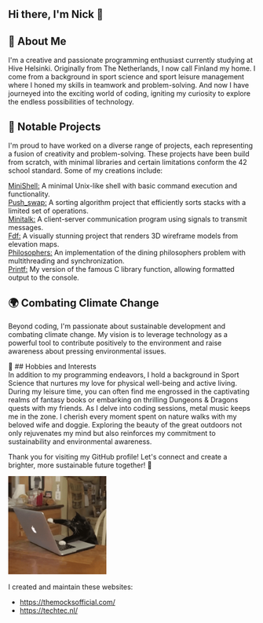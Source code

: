 ## Hi there, I'm Nick 👋 ##

<h2> 🚀 About Me </h2>
I'm a creative and passionate programming enthusiast currently studying at Hive Helsinki. Originally from The Netherlands, I now call Finland my home. I come from a background in sport science and sport leisure management where I honed my skills in teamwork and problem-solving. And now I have journeyed into the exciting world of coding, igniting my curiosity to explore the endless possibilities of technology.

<h2>🌟 Notable Projects</h2>
I'm proud to have worked on a diverse range of projects, each representing a fusion of creativity and problem-solving. These projects have been build from scratch, with minimal libraries and certain limitations conform the 42 school standard. Some of my creations include:

[MiniShell:](https://github.com/Nicktvdd/MiniShell) A minimal Unix-like shell with basic command execution and functionality.<br>
[Push_swap:](https://github.com/Nicktvdd/push_swap) A sorting algorithm project that efficiently sorts stacks with a limited set of operations.<br>
[Minitalk:](https://github.com/Nicktvdd/MiniShell) A client-server communication program using signals to transmit messages.<br>
[Fdf:](https://github.com/Nicktvdd/FdF) A visually stunning project that renders 3D wireframe models from elevation maps.<br>
[Philosophers:](https://github.com/Nicktvdd/philosophers) An implementation of the dining philosophers problem with multithreading and synchronization.<br>
[Printf:](https://github.com/Nicktvdd/ft_printf) My version of the famous C library function, allowing formatted output to the console.<br>

<h2>🌍 Combating Climate Change</h2>
Beyond coding, I'm passionate about sustainable development and combating climate change. My vision is to leverage technology as a powerful tool to contribute positively to the environment and raise awareness about pressing environmental issues.<br>

🌱 ## Hobbies and Interests<br>
In addition to my programming endeavors, I hold a background in Sport Science that nurtures my love for physical well-being and active living. During my leisure time, you can often find me engrossed in the captivating realms of fantasy books or embarking on thrilling Dungeons & Dragons quests with my friends. As I delve into coding sessions, metal music keeps me in the zone. I cherish every moment spent on nature walks with my beloved wife and doggie. Exploring the beauty of the great outdoors not only rejuvenates my mind but also reinforces my commitment to sustainability and environmental awareness.

Thank you for visiting my GitHub profile! Let's connect and create a brighter, more sustainable future together! 🐝
<!--

-->
<img src="giphy.gif" alt="CoderCat" width="200" />

I created and maintain these websites:
- https://themocksofficial.com/
- https://techtec.nl/

